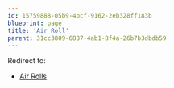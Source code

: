```yaml
---
id: 15759888-05b9-4bcf-9162-2eb328ff183b
blueprint: page
title: 'Air Roll'
parent: 31cc3809-6887-4ab1-8f4a-26b7b3dbdb59
---
```

Redirect to:

- [Air Rolls](/darksouls/air-rolls)
